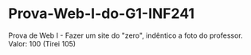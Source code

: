 # Prova-Web-I-do-G1-INF241
Prova de Web I - Fazer um site do "zero", indêntico a foto do professor. Valor: 100  (Tirei 105)
